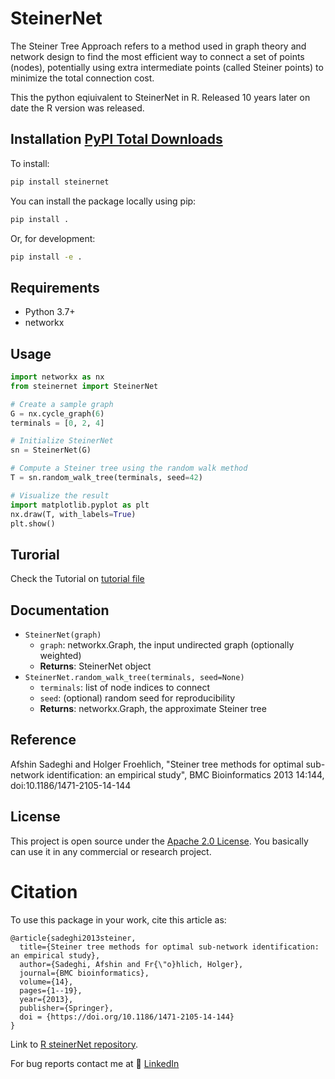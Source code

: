 # SteinerNet

The Steiner Tree Approach refers to a method used in graph theory and network design to find the most efficient way to connect a set of points (nodes), potentially using extra intermediate points (called Steiner points) to minimize the total connection cost.

This the python eqiuivalent to SteinerNet in R. Released 10 years later on date the R version was released.

## Installation   [PyPl Total Downloads](https://img.shields.io/pepy/dt/steinernet)

To install:

```bash
pip install steinernet
```

You can install the package locally using pip:

```bash
pip install .
```

Or, for development:

```bash
pip install -e .
```

## Requirements
- Python 3.7+
- networkx

## Usage

```python
import networkx as nx
from steinernet import SteinerNet

# Create a sample graph
G = nx.cycle_graph(6)
terminals = [0, 2, 4]

# Initialize SteinerNet
sn = SteinerNet(G)

# Compute a Steiner tree using the random walk method
T = sn.random_walk_tree(terminals, seed=42)

# Visualize the result
import matplotlib.pyplot as plt
nx.draw(T, with_labels=True)
plt.show()
```

## Turorial
Check the Tutorial on [tutorial file](/tutorial/steinernet_benchmark_tutorial.ipynb)

## Documentation

- `SteinerNet(graph)`
    - `graph`: networkx.Graph, the input undirected graph (optionally weighted)
    - **Returns**: SteinerNet object
- `SteinerNet.random_walk_tree(terminals, seed=None)`
    - `terminals`: list of node indices to connect
    - `seed`: (optional) random seed for reproducibility
    - **Returns**: networkx.Graph, the approximate Steiner tree

## Reference
Afshin Sadeghi and Holger Froehlich, "Steiner tree methods for optimal sub-network identification: an empirical study", BMC Bioinformatics 2013 14:144, doi:10.1186/1471-2105-14-144

## License
This project is open source under the [Apache 2.0 License](./LICENSE-2.0.txt). You basically can use it in any commercial or research project.

# Citation
To use this package in your work, cite this article as:

```
@article{sadeghi2013steiner,
  title={Steiner tree methods for optimal sub-network identification: an empirical study},
  author={Sadeghi, Afshin and Fr{\"o}hlich, Holger},
  journal={BMC bioinformatics},
  volume={14},
  pages={1--19},
  year={2013},
  publisher={Springer},
  doi = {https://doi.org/10.1186/1471-2105-14-144}
}
```


Link to [R steinerNet repository](https://github.com/afshinsadeghi/SteinerNet).

For bug reports contact me at 🔗 [LinkedIn](https://www.linkedin.com/in/afshin-sadeghi)